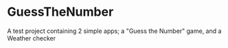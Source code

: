 # GuessTheNumber
A test project containing 2 simple apps; a "Guess the Number" game, and a Weather checker
